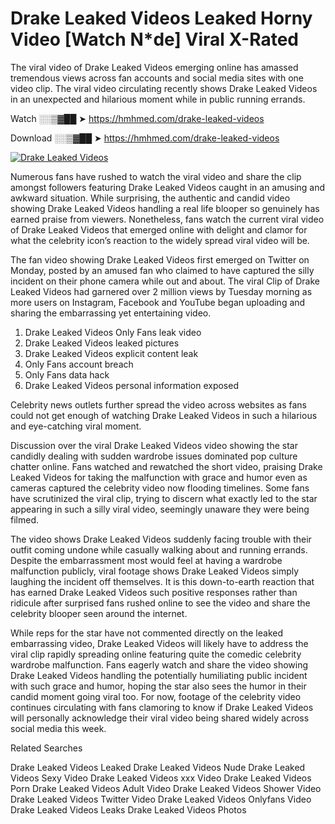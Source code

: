 ﻿# Drake Leaked Videos Leaked Horny Video [Watch N*de] Viral X-Rated

The viral video of ﻿Drake Leaked Videos emerging online has amassed tremendous views across fan accounts and social media sites with one video clip. The viral video circulating recently shows ﻿Drake Leaked Videos in an unexpected and hilarious moment while in public running errands. 

Watch ░░▒▓██ ➤ https://hmhmed.com/drake-leaked-videos

Download ░░▒▓██ ➤ https://hmhmed.com/drake-leaked-videos

[![Drake Leaked Videos](https://i.imgur.com/dJHk4Zq.gif)](https://hmhmed.com/drake-leaked-videos)

Numerous fans have rushed to watch the viral video and share the clip amongst followers featuring ﻿Drake Leaked Videos caught in an amusing and awkward situation. While surprising, the authentic and candid video showing ﻿Drake Leaked Videos handling a real life blooper so genuinely has earned praise from viewers. Nonetheless, fans watch the current viral video of ﻿Drake Leaked Videos that emerged online with delight and clamor for what the celebrity icon’s reaction to the widely spread viral video will be.

The fan video showing ﻿Drake Leaked Videos first emerged on Twitter on Monday, posted by an amused fan who claimed to have captured the silly incident on their phone camera while out and about. The viral Clip of ﻿Drake Leaked Videos had garnered over 2 million views by Tuesday morning as more users on Instagram, Facebook and YouTube began uploading and sharing the embarrassing yet entertaining video. 

1. ﻿Drake Leaked Videos Only Fans leak video
2. ﻿Drake Leaked Videos leaked pictures
3. ﻿Drake Leaked Videos explicit content leak
4. Only Fans account breach
5. Only Fans data hack
6. ﻿Drake Leaked Videos personal information exposed

Celebrity news outlets further spread the video across websites as fans could not get enough of watching ﻿Drake Leaked Videos in such a hilarious and eye-catching viral moment. 

Discussion over the viral ﻿Drake Leaked Videos video showing the star candidly dealing with sudden wardrobe issues dominated pop culture chatter online. Fans watched and rewatched the short video, praising ﻿Drake Leaked Videos for taking the malfunction with grace and humor even as cameras captured the celebrity video now flooding timelines. Some fans have scrutinized the viral clip, trying to discern what exactly led to the star appearing in such a silly viral video, seemingly unaware they were being filmed.

The video shows ﻿Drake Leaked Videos suddenly facing trouble with their outfit coming undone while casually walking about and running errands. Despite the embarrassment most would feel at having a wardrobe malfunction publicly, viral footage shows ﻿Drake Leaked Videos simply laughing the incident off themselves. It is this down-to-earth reaction that has earned ﻿Drake Leaked Videos such positive responses rather than ridicule after surprised fans rushed online to see the video and share the celebrity blooper seen around the internet.  

While reps for the star have not commented directly on the leaked embarrassing video, ﻿Drake Leaked Videos will likely have to address the viral clip rapidly spreading online featuring quite the comedic celebrity wardrobe malfunction. Fans eagerly watch and share the video showing ﻿Drake Leaked Videos handling the potentially humiliating public incident with such grace and humor, hoping the star also sees the humor in their candid moment going viral too. For now, footage of the celebrity video continues circulating with fans clamoring to know if ﻿Drake Leaked Videos will personally acknowledge their viral video being shared widely across social media this week.

Related Searches

﻿Drake Leaked Videos Leaked
﻿Drake Leaked Videos Nude
﻿Drake Leaked Videos Sexy Video
﻿Drake Leaked Videos xxx Video
﻿Drake Leaked Videos Porn
﻿Drake Leaked Videos Adult Video
﻿Drake Leaked Videos Shower Video
﻿Drake Leaked Videos Twitter Video
﻿Drake Leaked Videos Onlyfans Video
﻿Drake Leaked Videos Leaks
﻿Drake Leaked Videos Photos